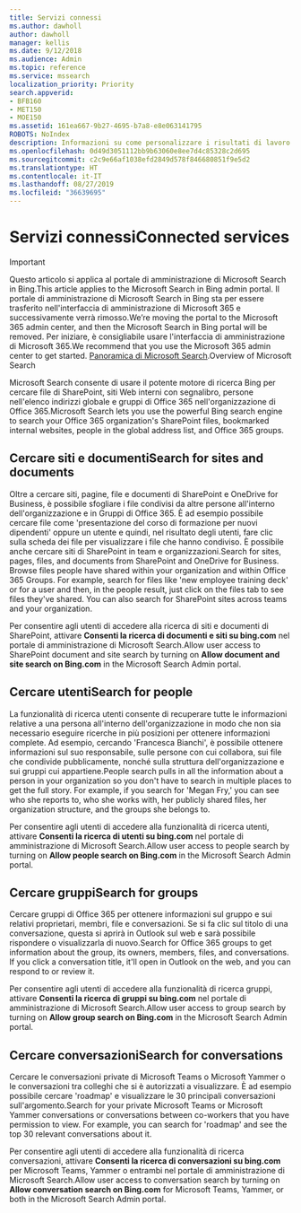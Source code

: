 ```yaml
---
title: Servizi connessi
ms.author: dawholl
author: dawholl
manager: kellis
ms.date: 9/12/2018
ms.audience: Admin
ms.topic: reference
ms.service: mssearch
localization_priority: Priority
search.appverid:
- BFB160
- MET150
- MOE150
ms.assetid: 161ea667-9b27-4695-b7a8-e8e063141795
ROBOTS: NoIndex
description: Informazioni su come personalizzare i risultati di lavoro visualizzati quando si usa Microsoft Search.
ms.openlocfilehash: 0d49d3051112bb9b63060e8ee7d4c85328c2d695
ms.sourcegitcommit: c2c9e66af1038efd2849d578f846680851f9e5d2
ms.translationtype: HT
ms.contentlocale: it-IT
ms.lasthandoff: 08/27/2019
ms.locfileid: "36639695"
---
```

# <a name="connected-services"></a><span data-ttu-id="e3028-103">Servizi connessi</span><span class="sxs-lookup"><span data-stu-id="e3028-103">Connected services</span></span>

> [!IMPORTANT]
> <span data-ttu-id="e3028-104">Questo articolo si applica al portale di amministrazione di Microsoft Search in Bing.</span><span class="sxs-lookup"><span data-stu-id="e3028-104">This article applies to the Microsoft Search in Bing admin portal.</span></span> <span data-ttu-id="e3028-105">Il portale di amministrazione di Microsoft Search in Bing sta per essere trasferito nell'interfaccia di amministrazione di Microsoft 365 e successivamente verrà rimosso.</span><span class="sxs-lookup"><span data-stu-id="e3028-105">We’re moving the portal to the Microsoft 365 admin center, and then the Microsoft Search in Bing portal will be removed.</span></span> <span data-ttu-id="e3028-106">Per iniziare, è consigliabile usare l'interfaccia di amministrazione di Microsoft 365.</span><span class="sxs-lookup"><span data-stu-id="e3028-106">We recommend that you use the Microsoft 365 admin center to get started.</span></span> <span data-ttu-id="e3028-107">[Panoramica di Microsoft Search](overview-microsoft-search.md).</span><span class="sxs-lookup"><span data-stu-id="e3028-107">Overview of Microsoft Search</span></span>
     
     
<span data-ttu-id="e3028-108">Microsoft Search consente di usare il potente motore di ricerca Bing per cercare file di SharePoint, siti Web interni con segnalibro, persone nell'elenco indirizzi globale e gruppi di Office 365 nell'organizzazione di Office 365.</span><span class="sxs-lookup"><span data-stu-id="e3028-108">Microsoft Search lets you use the powerful Bing search engine to search your Office 365 organization's SharePoint files, bookmarked internal websites, people in the global address list, and Office 365 groups.</span></span>
  
## <a name="search-for-sites-and-documents"></a><span data-ttu-id="e3028-109">Cercare siti e documenti</span><span class="sxs-lookup"><span data-stu-id="e3028-109">Search for sites and documents</span></span>

<span data-ttu-id="e3028-p102">Oltre a cercare siti, pagine, file e documenti di SharePoint e OneDrive for Business, è possibile sfogliare i file condivisi da altre persone all'interno dell'organizzazione e in Gruppi di Office 365. È ad esempio possibile cercare file come 'presentazione del corso di formazione per nuovi dipendenti' oppure un utente e quindi, nel risultato degli utenti, fare clic sulla scheda dei file per visualizzare i file che hanno condiviso. È possibile anche cercare siti di SharePoint in team e organizzazioni.</span><span class="sxs-lookup"><span data-stu-id="e3028-p102">Search for sites, pages, files, and documents from SharePoint and OneDrive for Business. Browse files people have shared within your organization and within Office 365 Groups. For example, search for files like 'new employee training deck' or for a user and then, in the people result, just click on the files tab to see files they've shared. You can also search for SharePoint sites across teams and your organization.</span></span>
  
<span data-ttu-id="e3028-114">Per consentire agli utenti di accedere alla ricerca di siti e documenti di SharePoint, attivare **Consenti la ricerca di documenti e siti su bing.com** nel portale di amministrazione di Microsoft Search.</span><span class="sxs-lookup"><span data-stu-id="e3028-114">Allow user access to SharePoint document and site search by turning on **Allow document and site search on Bing.com** in the Microsoft Search Admin portal.</span></span> 
  
## <a name="search-for-people"></a><span data-ttu-id="e3028-115">Cercare utenti</span><span class="sxs-lookup"><span data-stu-id="e3028-115">Search for people</span></span>

<span data-ttu-id="e3028-p103">La funzionalità di ricerca utenti consente di recuperare tutte le informazioni relative a una persona all'interno dell'organizzazione in modo che non sia necessario eseguire ricerche in più posizioni per ottenere informazioni complete. Ad esempio, cercando 'Francesca Bianchi', è possibile ottenere informazioni sul suo responsabile, sulle persone con cui collabora, sui file che condivide pubblicamente, nonché sulla struttura dell'organizzazione e sui gruppi cui appartiene.</span><span class="sxs-lookup"><span data-stu-id="e3028-p103">People search pulls in all the information about a person in your organization so you don't have to search in multiple places to get the full story. For example, if you search for 'Megan Fry,' you can see who she reports to, who she works with, her publicly shared files, her organization structure, and the groups she belongs to.</span></span>
  
<span data-ttu-id="e3028-118">Per consentire agli utenti di accedere alla funzionalità di ricerca utenti, attivare **Consenti la ricerca di utenti su bing.com** nel portale di amministrazione di Microsoft Search.</span><span class="sxs-lookup"><span data-stu-id="e3028-118">Allow user access to people search by turning on **Allow people search on Bing.com** in the Microsoft Search Admin portal.</span></span> 
  
## <a name="search-for-groups"></a><span data-ttu-id="e3028-119">Cercare gruppi</span><span class="sxs-lookup"><span data-stu-id="e3028-119">Search for groups</span></span>

<span data-ttu-id="e3028-p104">Cercare gruppi di Office 365 per ottenere informazioni sul gruppo e sui relativi proprietari, membri, file e conversazioni. Se si fa clic sul titolo di una conversazione, questa si aprirà in Outlook sul web e sarà possibile rispondere o visualizzarla di nuovo.</span><span class="sxs-lookup"><span data-stu-id="e3028-p104">Search for Office 365 groups to get information about the group, its owners, members, files, and conversations. If you click a conversation title, it'll open in Outlook on the web, and you can respond to or review it.</span></span>
  
<span data-ttu-id="e3028-122">Per consentire agli utenti di accedere alla funzionalità di ricerca gruppi, attivare **Consenti la ricerca di gruppi su bing.com** nel portale di amministrazione di Microsoft Search.</span><span class="sxs-lookup"><span data-stu-id="e3028-122">Allow user access to group search by turning on **Allow group search on Bing.com** in the Microsoft Search Admin portal.</span></span> 
  
## <a name="search-for-conversations"></a><span data-ttu-id="e3028-123">Cercare conversazioni</span><span class="sxs-lookup"><span data-stu-id="e3028-123">Search for conversations</span></span>

<span data-ttu-id="e3028-p105">Cercare le conversazioni private di Microsoft Teams o Microsoft Yammer o le conversazioni tra colleghi che si è autorizzati a visualizzare. È ad esempio possibile cercare 'roadmap' e visualizzare le 30 principali conversazioni sull'argomento.</span><span class="sxs-lookup"><span data-stu-id="e3028-p105">Search for your private Microsoft Teams or Microsoft Yammer conversations or conversations between co-workers that you have permission to view. For example, you can search for 'roadmap' and see the top 30 relevant conversations about it.</span></span>
  
<span data-ttu-id="e3028-126">Per consentire agli utenti di accedere alla funzionalità di ricerca conversazioni, attivare **Consenti la ricerca di conversazioni su bing.com** per Microsoft Teams, Yammer o entrambi nel portale di amministrazione di Microsoft Search.</span><span class="sxs-lookup"><span data-stu-id="e3028-126">Allow user access to conversation search by turning on **Allow conversation search on Bing.com** for Microsoft Teams, Yammer, or both in the Microsoft Search Admin portal.</span></span> 

  

